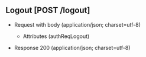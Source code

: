 ## Logout [POST /logout]

+ Request with body (application/json; charset=utf-8)

    + Attributes (authReqLogout)

+ Response 200 (application/json; charset=utf-8)
